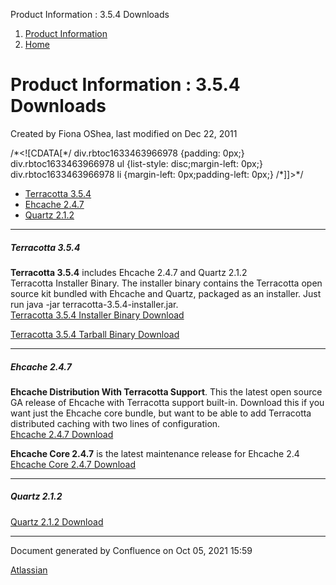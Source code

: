 Product Information : 3.5.4 Downloads  

1.  [Product Information](index)
2.  [Home](Home)

Product Information : 3.5.4 Downloads
=====================================

Created by Fiona OShea, last modified on Dec 22, 2011

/\*<!\[CDATA\[\*/ div.rbtoc1633463966978 {padding: 0px;} div.rbtoc1633463966978 ul {list-style: disc;margin-left: 0px;} div.rbtoc1633463966978 li {margin-left: 0px;padding-left: 0px;} /\*\]\]>\*/

*   [Terracotta 3.5.4](#id-3.5.4Downloads-Terracotta3.5.4)
*   [Ehcache 2.4.7](#id-3.5.4Downloads-Ehcache2.4.7)
*   [Quartz 2.1.2](#id-3.5.4Downloads-Quartz2.1.2)

* * *

##### Terracotta 3.5.4

**Terracotta 3.5.4** includes Ehcache 2.4.7 and Quartz 2.1.2  
Terracotta Installer Binary. The installer binary contains the Terracotta open source kit bundled with Ehcache and Quartz, packaged as an installer. Just run java -jar terracotta-3.5.4-installer.jar.  
[Terracotta 3.5.4 Installer Binary Download](http://terracotta.org/downloads/open-source/destination?name=terracotta-3.5.4-installer.jar&bucket=tcdistributions&file=terracotta-3.5.4-installer.jar)

[Terracotta 3.5.4 Tarball Binary Download](http://terracotta.org/downloads/open-source/destination?name=terracotta-3.5.4.tar.gz&bucket=tcdistributions&file=terracotta-3.5.4.tar.gz)

* * *

##### Ehcache 2.4.7

**Ehcache Distribution With Terracotta Support**. This the latest open source GA release of Ehcache with Terracotta support built-in. Download this if you want just the Ehcache core bundle, but want to be able to add Terracotta distributed caching with two lines of configuration.  
[Ehcache 2.4.7 Download](http://terracotta.org/downloads/open-source/destination?name=ehcache-2.4.7-distribution.tar.gz&bucket=tcdistributions&file=ehcache-2.4.7-distribution.tar.gz)

**Ehcache Core 2.4.7** is the latest maintenance release for Ehcache 2.4  
[Ehcache Core 2.4.7 Download](http://terracotta.org/downloads/open-source/destination?name=ehcache-core-2.4.7-distribution.tar.gz&bucket=tcdistributions&file=ehcache-core-2.4.7-distribution.tar.gz)

* * *

##### Quartz 2.1.2

[Quartz 2.1.2 Download](http://terracotta.org/downloads/open-source/destination?name=quartz-2.1.2.tar.gz&bucket=tcdistributions&file=quartz-2.1.2.tar.gz)

* * *

Document generated by Confluence on Oct 05, 2021 15:59

[Atlassian](http://www.atlassian.com/)
